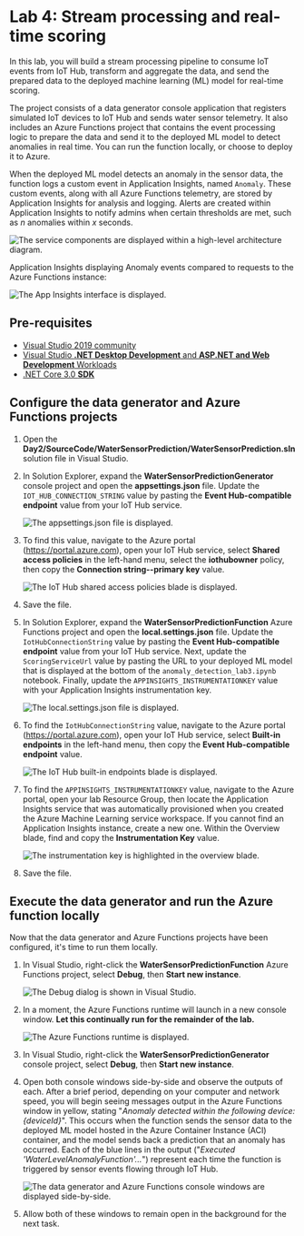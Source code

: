# Lab 4: Stream processing and real-time scoring

In this lab, you will build a stream processing pipeline to consume IoT events from IoT Hub, transform and aggregate the data, and send the prepared data to the deployed machine learning (ML) model for real-time scoring.

The project consists of a data generator console application that registers simulated IoT devices to IoT Hub and sends water sensor telemetry. It also includes an Azure Functions project that contains the event processing logic to prepare the data and send it to the deployed ML model to detect anomalies in real time. You can run the function locally, or choose to deploy it to Azure.

When the deployed ML model detects an anomaly in the sensor data, the function logs a custom event in Application Insights, named `Anomaly`. These custom events, along with all Azure Functions telemetry, are stored by Application Insights for analysis and logging. Alerts are created within Application Insights to notify admins when certain thresholds are met, such as *n* anomalies within *x* seconds.

![The service components are displayed within a high-level architecture diagram.](media/architecture-diagram.png "Architecture diagram")

Application Insights displaying Anomaly events compared to requests to the Azure Functions instance:

![The App Insights interface is displayed.](media/app-insights.png "Application Insights")

## Pre-requisites

- [Visual Studio 2019 community](https://visualstudio.microsoft.com/vs/community/)
- [Visual Studio **.NET Desktop Development** and **ASP.NET and Web Development** Workloads](https://docs.microsoft.com/en-us/visualstudio/install/modify-visual-studio?view=vs-2019)
- [.NET Core 3.0 **SDK**](https://dotnet.microsoft.com/download/dotnet-core/3.0)

## Configure the data generator and Azure Functions projects

1. Open the **Day2/SourceCode/WaterSensorPrediction/WaterSensorPrediction.sln** solution file in Visual Studio.

2. In Solution Explorer, expand the **WaterSensorPredictionGenerator** console project and open the **appsettings.json** file. Update the `IOT_HUB_CONNECTION_STRING` value by pasting the **Event Hub-compatible endpoint** value from your IoT Hub service.

   ![The appsettings.json file is displayed.](media/vs-app-settings.png 'Solution Explorer')

3. To find this value, navigate to the Azure portal (<https://portal.azure.com>), open your IoT Hub service, select **Shared access policies** in the left-hand menu, select the **iothubowner** policy, then copy the **Connection string--primary key** value.

   ![The IoT Hub shared access policies blade is displayed.](media/iot-hub-connection-string.png 'IoT Hub')

4. Save the file.

5. In Solution Explorer, expand the **WaterSensorPredictionFunction** Azure Functions project and open the **local.settings.json** file. Update the `IotHubConnectionString` value by pasting the **Event Hub-compatible endpoint** value from your IoT Hub service. Next, update the `ScoringServiceUrl` value by pasting the URL to your deployed ML model that is displayed at the bottom of the `anomaly_detection_lab3.ipynb` notebook. Finally, update the `APPINSIGHTS_INSTRUMENTATIONKEY` value with your Application Insights instrumentation key.

   ![The local.settings.json file is displayed.](media/vs-local-settings.png 'Solution Explorer')

6. To find the `IotHubConnectionString` value, navigate to the Azure portal (<https://portal.azure.com>), open your IoT Hub service, select **Built-in endpoints** in the left-hand menu, then copy the **Event Hub-compatible endpoint** value.

   ![The IoT Hub built-in endpoints blade is displayed.](media/iot-hub-endpoints.png 'IoT Hub')

7. To find the `APPINSIGHTS_INSTRUMENTATIONKEY` value, navigate to the Azure portal, open your lab Resource Group, then locate the Application Insights service that was automatically provisioned when you created the Azure Machine Learning service workspace. If you cannot find an Application Insights instance, create a new one. Within the Overview blade, find and copy the **Instrumentation Key** value.

   ![The instrumentation key is highlighted in the overview blade.](media/app-insights-instrumentation-key.png 'App Insights')

8. Save the file.

## Execute the data generator and run the Azure function locally

Now that the data generator and Azure Functions projects have been configured, it's time to run them locally.

1. In Visual Studio, right-click the **WaterSensorPredictionFunction** Azure Functions project, select **Debug**, then **Start new instance**.

   ![The Debug dialog is shown in Visual Studio.](media/vs-debug-function.png 'Debug')

2. In a moment, the Azure Functions runtime will launch in a new console window. **Let this continually run for the remainder of the lab.**

   ![The Azure Functions runtime is displayed.](media/functions-window.png 'Azure Functions Core Tools')

3. In Visual Studio, right-click the **WaterSensorPredictionGenerator** console project, select **Debug**, then **Start new instance**.

4. Open both console windows side-by-side and observe the outputs of each. After a brief period, depending on your computer and network speed, you will begin seeing messages output in the Azure Functions window in yellow, stating "_Anomaly detected within the following device: {deviceId}_". This occurs when the function sends the sensor data to the deployed ML model hosted in the Azure Container Instance (ACI) container, and the model sends back a prediction that an anomaly has occurred. Each of the blue lines in the output ("_Executed 'WaterLevelAnomalyFunction'..._") represent each time the function is triggered by sensor events flowing through IoT Hub.

   ![The data generator and Azure Functions console windows are displayed side-by-side.](media/console-windows.png 'Console windows')

5. Allow both of these windows to remain open in the background for the next task.